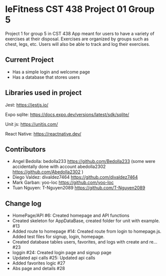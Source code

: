 
# leFitness CST 438 Project 01 Group 5

Project 1 for group 5 in CST 438
App meant for users to have a variety of exercises at their disposal. Exercises are organized by groups such as chest, legs, etc. Users will also be able to track and log their exercises. 



## Current Project

- Has a simple login and welcome page
- Has a database that stores users


## Libraries used in project
Jest: https://jestjs.io/

Expo sqlite: https://docs.expo.dev/versions/latest/sdk/sqlite/ 

Unit js: https://unitjs.com/

React Native: https://reactnative.dev/


## Contributors

- Angel Bedolla: bedolla233 https://github.com/Bedolla233 (some were accidentally done with account abedolla2302 https://github.com/Abedolla2302 )
- Diego Valdez: divaldez7464 https://github.com/divaldez7464
- Mark Garban: yoo-loc https://github.com/yoo-loc 
- Tuan Nguyen: T-Nguyen2089 https://github.com/T-Nguyen2089
  
## Change log

- HomePage/API #6: Created homepage and API functions
- Created skeleton for AppDataBase, created folder for unit with example. #13
- Added route to homepage #14: Created route from login to homepage.js. Added test files for signup, login, homepage.
- Created database tables users, favorites, and logs with create and re… #23
- loggin #24: Created login page and signup page
- Updated api calls #25: Updated api calls
- Added favorites logic #27
- Abs page and details #28


